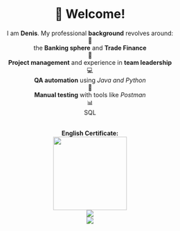 <div align="center">
<h1>👋 Welcome!</h1> 
</div>

<!--About me-->
<div align="center">
  I am <b>Denis</b>. My professional <b>background</b> revolves around:<br>💼<br>
  the <b>Banking sphere</b> and <b>Trade Finance</b><br>🤝<br>
  <b>Project management</b> and experience in <b>team leadership</b><br>💻<br>
  <b>QA automation</b> using <i>Java and Python</i><br>📝<br>
  <b>Manual testing</b> with tools like <i>Postman</i><br>📊<br>
  SQL<br><br>
</div>

<!--Stats-->

<div align="center">
  <p>
    <b>English Certificate:</b><br>
    <a href="https://www.efset.org/cert/baS3Yr"><img src="https://cdn.efset.org/efset-widget/img/certificate_83.png" width="170" height="170"></a><br>
    <img src="https://github-readme-stats.vercel.app/api?username=DenisProkofyev&show_icons=true&theme=catppuccin_mocha"><br>
    <a href="https://www.codewars.com/users/DenisProkofyev">
      <img src="https://www.codewars.com/users/DenisProkofyev/badges/small">
    </a>
  </p>
</div>

<!--
<p>![Denis Prokofyev's GitHub stats](https://github-readme-stats.vercel.app/api?username=DenisProkofyev&show_icons=true&theme=catppuccin_mocha)</p>

<p>![codewars](https://www.codewars.com/users/DenisProkofyev/badges/small)</p>-->


<!--
Here are some ideas to get you started:

- 🔭 I’m currently working on ...
- 🌱 I’m currently learning ...
- 👯 I’m looking to collaborate on ...
- 🤔 I’m looking for help with ...
- 💬 Ask me about ...
- 📫 How to reach me: ...
- 😄 Pronouns: ...
- ⚡ Fun fact: ...
-->
